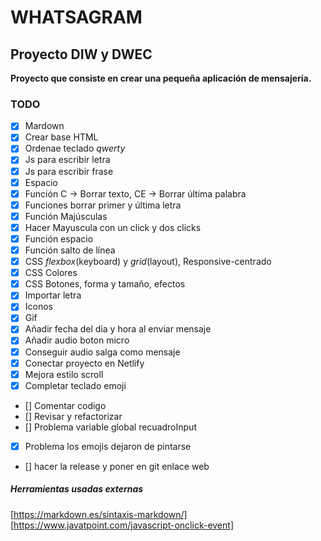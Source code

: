 # WHATSAGRAM
## Proyecto DIW y DWEC 

**Proyecto que consiste en crear una pequeña aplicación de mensajería.**

### TODO

- [x] Mardown
- [x] Crear base HTML
- [x] Ordenae teclado *qwerty*
- [x] Js para escribir letra
- [x] Js para escribir frase
- [x] Espacio
- [x] Función C -> Borrar texto, CE -> Borrar última palabra
- [x] Funciones borrar primer y última letra
- [x] Función Majúsculas
- [x] Hacer Mayuscula con un click y dos clicks
- [x] Función espacio
- [x] Función salto de línea
- [x] CSS *flexbox*(keyboard) y *grid*(layout), Responsive-centrado
- [x] CSS Colores
- [x] CSS Botones, forma y tamaño, efectos
- [x] Importar letra
- [x] Iconos
- [x] Gif
- [x] Añadir fecha del dia y hora al enviar mensaje
- [x] Añadir audio boton micro
- [x] Conseguir audio salga como mensaje
- [x] Conectar proyecto en Netlify
- [x] Mejora estilo scroll
- [x] Completar teclado emoji
- [] Comentar codigo
- [] Revisar y refactorizar
- [] Problema variable global recuadroInput
- [x] Problema los emojis dejaron de pintarse
- [] hacer la release y poner en git enlace web

##### Herramientas usadas externas
[https://markdown.es/sintaxis-markdown/]
[https://www.javatpoint.com/javascript-onclick-event]